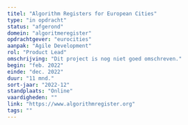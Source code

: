 ```yaml
---
titel: "Algorithm Registers for European Cities"
type: "in opdracht"
status: "afgerond"
domein: "algoritmeregister"
opdrachtgever: "eurocities"
aanpak: "Agile Development"
rol: "Product Lead"
omschrijving: "Dit project is nog niet goed omschreven."
begin: "feb. 2022"
einde: "dec. 2022"
duur: "11 mnd."
sort-jaar: "2022-12"
standplaats: "Online"
vaardigheden: ""
link: "https://www.algorithmregister.org"
tags: ""
---
```

